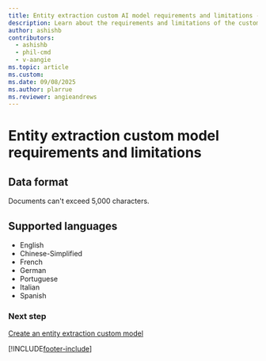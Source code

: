 ```yaml
---
title: Entity extraction custom AI model requirements and limitations - AI Builder
description: Learn about the requirements and limitations of the custom entity extraction AI model in AI Builder.
author: ashishb
contributors:
  - ashishb
  - phil-cmd
  - v-aangie
ms.topic: article
ms.custom:
ms.date: 09/08/2025
ms.author: plarrue
ms.reviewer: angieandrews
---
```


# Entity extraction custom model requirements and limitations

## Data format

Documents can't exceed 5,000 characters.

## Supported languages

- English
- Chinese-Simplified
- French
- German
- Portuguese
- Italian
- Spanish

### Next step

[Create an entity extraction custom model](entity-extraction-create.md)


[!INCLUDE[footer-include](includes/footer-banner.md)]
